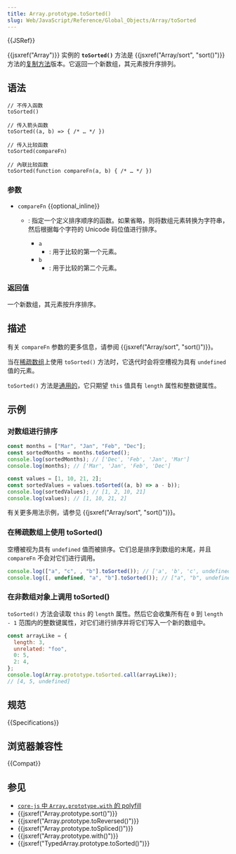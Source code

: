 ```yaml
---
title: Array.prototype.toSorted()
slug: Web/JavaScript/Reference/Global_Objects/Array/toSorted
---
```


{{JSRef}}

{{jsxref("Array")}} 实例的 **`toSorted()`** 方法是 {{jsxref("Array/sort", "sort()")}} 方法的[复制方法](/zh-CN/docs/Web/JavaScript/Reference/Global_Objects/Array#复制方法和修改方法)版本。它返回一个新数组，其元素按升序排列。

## 语法

```js-nolint
// 不传入函数
toSorted()

// 传入箭头函数
toSorted((a, b) => { /* … */ })

// 传入比较函数
toSorted(compareFn)

// 內联比较函数
toSorted(function compareFn(a, b) { /* … */ })
```

### 参数

- `compareFn` {{optional_inline}}

  - : 指定一个定义排序顺序的函数。如果省略，则将数组元素转换为字符串，然后根据每个字符的 Unicode 码位值进行排序。

    - `a`
      - : 用于比较的第一个元素。
    - `b`
      - : 用于比较的第二个元素。

### 返回值

一个新数组，其元素按升序排序。

## 描述

有关 `compareFn` 参数的更多信息，请参阅 {{jsxref("Array/sort", "sort()")}}。

当在[稀疏数组](/zh-CN/docs/Web/JavaScript/Guide/Indexed_collections#稀疏数组)上使用 `toSorted()` 方法时，它迭代时会将空槽视为具有 `undefined` 值的元素。

`toSorted()` 方法是[通用的](/zh-CN/docs/Web/JavaScript/Reference/Global_Objects/Array#通用数组方法)，它只期望 `this` 值具有 `length` 属性和整数键属性。

## 示例

### 对数组进行排序

```js
const months = ["Mar", "Jan", "Feb", "Dec"];
const sortedMonths = months.toSorted();
console.log(sortedMonths); // ['Dec', 'Feb', 'Jan', 'Mar']
console.log(months); // ['Mar', 'Jan', 'Feb', 'Dec']

const values = [1, 10, 21, 2];
const sortedValues = values.toSorted((a, b) => a - b));
console.log(sortedValues); // [1, 2, 10, 21]
console.log(values); // [1, 10, 21, 2]
```

有关更多用法示例，请参见 {{jsxref("Array/sort", "sort()")}}。

### 在稀疏数组上使用 toSorted()

空槽被视为具有 `undefined` 值而被排序。它们总是排序到数组的末尾，并且 `compareFn` 不会对它们进行调用。

```js
console.log(["a", "c", , "b"].toSorted()); // ['a', 'b', 'c', undefined]
console.log([, undefined, "a", "b"].toSorted()); // ["a", "b", undefined, undefined]
```

### 在非数组对象上调用 toSorted()

`toSorted()` 方法会读取 `this` 的 `length` 属性。然后它会收集所有在 `0` 到 `length - 1` 范围内的整数键属性，对它们进行排序并将它们写入一个新的数组中。

```js
const arrayLike = {
  length: 3,
  unrelated: "foo",
  0: 5,
  2: 4,
};
console.log(Array.prototype.toSorted.call(arrayLike));
// [4, 5, undefined]
```

## 规范

{{Specifications}}

## 浏览器兼容性

{{Compat}}

## 参见

- [`core-js` 中 `Array.prototype.with` 的 polyfill](https://github.com/zloirock/core-js#change-array-by-copy)
- {{jsxref("Array.prototype.sort()")}}
- {{jsxref("Array.prototype.toReversed()")}}
- {{jsxref("Array.prototype.toSpliced()")}}
- {{jsxref("Array.prototype.with()")}}
- {{jsxref("TypedArray.prototype.toSorted()")}}
